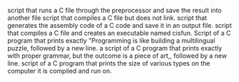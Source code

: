 script that runs a C file through the preprocessor and save the result into another file
script that compiles a C file but does not link.
 script that generates the assembly code of a C code and save it in an output file.
script that compiles a C file and creates an executable named cisfun.
Script of a  C program that prints exactly "Programming is like building a multilingual puzzle, followed by a new line.
a script of a C program that prints exactly with proper grammar, but the outcome is a piece of art,, followed by a new line.
 script of a C program that prints the size of various types on the computer it is compiled and run on.


